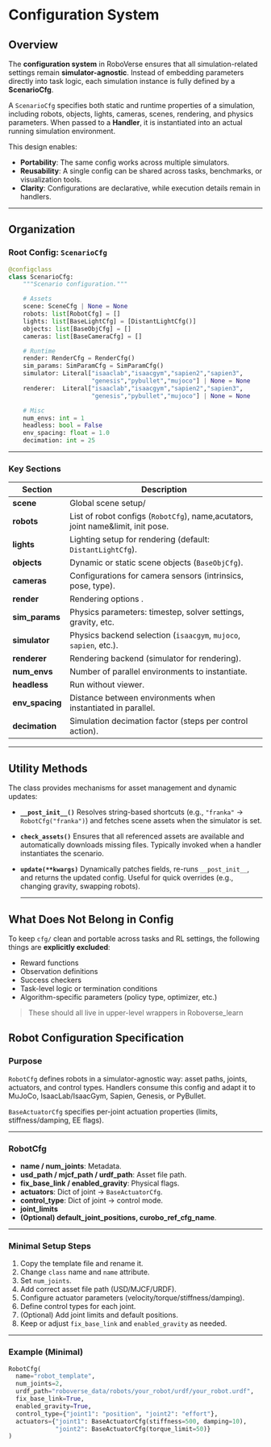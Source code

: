 # Configuration System

## Overview

The **configuration system** in RoboVerse ensures that all simulation-related settings remain **simulator-agnostic**. Instead of embedding parameters directly into task logic, each simulation instance is fully defined by a **ScenarioCfg**.

A `ScenarioCfg` specifies both static and runtime properties of a simulation, including robots, objects, lights, cameras, scenes, rendering, and physics parameters. When passed to a **Handler**, it is instantiated into an actual running simulation environment.

This design enables:

* **Portability**: The same config works across multiple simulators.
* **Reusability**: A single config can be shared across tasks, benchmarks, or visualization tools.
* **Clarity**: Configurations are declarative, while execution details remain in handlers.

---

## Organization

### Root Config: `ScenarioCfg`

```python
@configclass
class ScenarioCfg:
    """Scenario configuration."""

    # Assets
    scene: SceneCfg | None = None
    robots: list[RobotCfg] = []
    lights: list[BaseLightCfg] = [DistantLightCfg()]
    objects: list[BaseObjCfg] = []
    cameras: list[BaseCameraCfg] = []

    # Runtime
    render: RenderCfg = RenderCfg()
    sim_params: SimParamCfg = SimParamCfg()
    simulator: Literal["isaaclab","isaacgym","sapien2","sapien3",
                       "genesis","pybullet","mujoco"] | None = None
    renderer:  Literal["isaaclab","isaacgym","sapien2","sapien3",
                       "genesis","pybullet","mujoco"] | None = None

    # Misc
    num_envs: int = 1
    headless: bool = False
    env_spacing: float = 1.0
    decimation: int = 25
```

---

### Key Sections

| Section          | Description                                                                      |
| ---------------- | -------------------------------------------------------------------------------- |
| **scene**        | Global scene setup/                                                              |
| **robots**       | List of robot configs (`RobotCfg`), name,acutators, joint name&limit, init pose. |
| **lights**       | Lighting setup for rendering (default: `DistantLightCfg`).                       |
| **objects**      | Dynamic or static scene objects (`BaseObjCfg`).                                  |
| **cameras**      | Configurations for camera sensors (intrinsics, pose, type).                      |
| **render**       | Rendering options .                                                              |
| **sim_params**   | Physics parameters: timestep, solver settings, gravity, etc.                     |
| **simulator**    | Physics backend selection (`isaacgym`, `mujoco`, `sapien`, etc.).                |
| **renderer**     | Rendering backend (simulator for rendering).                                     |
| **num_envs**     | Number of parallel environments to instantiate.                                  |
| **headless**     | Run without viewer.                                                              |
| **env_spacing**  | Distance between environments when instantiated in parallel.                     |
| **decimation**   | Simulation decimation factor (steps per control action).                         |

---

## Utility Methods

The class provides mechanisms for asset management and dynamic updates:

* **`__post_init__()`**
  Resolves string-based shortcuts (e.g., `"franka"` → `RobotCfg("franka")`) and fetches scene assets when the simulator is set.

* **`check_assets()`**
  Ensures that all referenced assets are available and automatically downloads missing files. Typically invoked when a handler instantiates the scenario.

* **`update(**kwargs)`**
  Dynamically patches fields, re-runs `__post_init__`, and returns the updated config. Useful for quick overrides (e.g., changing gravity, swapping robots).

  ------
##  What Does Not Belong in Config

  To keep `cfg/` clean and portable across tasks and RL settings, the following things are **explicitly excluded**:

  - Reward functions
  - Observation definitions
  - Success checkers
  - Task-level logic or termination conditions
  - Algorithm-specific parameters (policy type, optimizer, etc.)

  > These should all live in upper-level wrappers in Roboverse_learn



## Robot Configuration Specification

### Purpose

`RobotCfg` defines robots in a simulator-agnostic way: asset paths, joints, actuators, and control types. Handlers consume this config and adapt it to MuJoCo, IsaacLab/IsaacGym, Sapien, Genesis, or PyBullet.

`BaseActuatorCfg` specifies per-joint actuation properties (limits, stiffness/damping, EE flags).

---

### RobotCfg

* **name / num_joints**: Metadata.
* **usd_path / mjcf_path / urdf_path**: Asset file path.
* **fix_base_link / enabled_gravity**: Physical flags.
* **actuators**: Dict of joint → `BaseActuatorCfg`.
* **control_type**: Dict of joint → control mode.
* **joint_limits**
* **(Optional)  default_joint_positions, curobo_ref_cfg_name**.

---

### Minimal Setup Steps

1. Copy the template file and rename it.
2. Change `class` name and `name` attribute.
3. Set `num_joints`.
4. Add correct asset file path (USD/MJCF/URDF).
5. Configure actuator parameters (velocity/torque/stiffness/damping).
6. Define control types for each joint.
7. (Optional) Add joint limits and default positions.
8. Keep or adjust `fix_base_link` and `enabled_gravity` as needed.

---

### Example (Minimal)

```python
RobotCfg(
  name="robot_template",
  num_joints=2,
  urdf_path="roboverse_data/robots/your_robot/urdf/your_robot.urdf",
  fix_base_link=True,
  enabled_gravity=True,
  control_type={"joint1": "position", "joint2": "effort"},
  actuators={"joint1": BaseActuatorCfg(stiffness=500, damping=10),
             "joint2": BaseActuatorCfg(torque_limit=50)}
)
```
